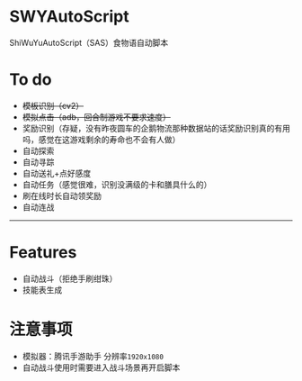 # SWYAutoScript
ShiWuYuAutoScript（SAS）食物语自动脚本
# To do
- ~~模板识别（cv2）~~
- ~~模拟点击（adb，回合制游戏不要求速度）~~
- 奖励识别（存疑，没有昨夜圆车的企鹅物流那种数据站的话奖励识别真的有用吗，感觉在这游戏剩余的寿命也不会有人做）
- 自动探索
- 自动寻踪
- 自动送礼+点好感度
- 自动任务（感觉很难，识别没满级的卡和膳具什么的）
- 刷在线时长自动领奖励
- 自动连战
---
# Features
- 自动战斗（拒绝手刷绀珠）
- 技能表生成

# 注意事项
- 模拟器：腾讯手游助手 分辨率`1920x1080`
- 自动战斗使用时需要进入战斗场景再开启脚本
